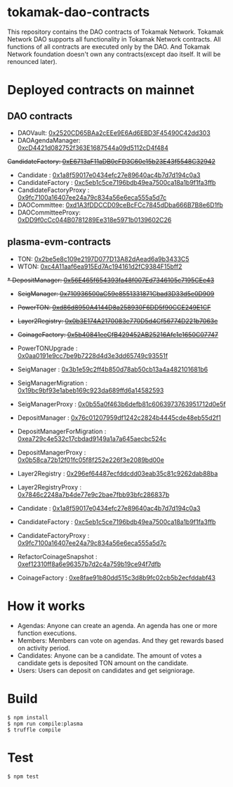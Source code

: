 # tokamak-dao-contracts

This repository contains the DAO contracts of Tokamak Network. Tokamak Network DAO supports all functionality in Tokamak Network contracts. All functions of all contracts are executed only by the DAO. And Tokamak Network foundation doesn't own any contracts(except dao itself. It will be renounced later).

# Deployed contracts on mainnet

## DAO contracts

* DAOVault: [0x2520CD65BAa2cEEe9E6Ad6EBD3F45490C42dd303](https://etherscan.io/address/0x2520CD65BAa2cEEe9E6Ad6EBD3F45490C42dd303)
* DAOAgendaManager: [0xcD4421d082752f363E1687544a09d5112cD4f484](https://etherscan.io/address/0xcD4421d082752f363E1687544a09d5112cD4f484)

<s> CandidateFactory: [0xE6713aF11aDB0cFD3C60e15b23E43f5548C32942](https://etherscan.io/address/0xE6713aF11aDB0cFD3C60e15b23E43f5548C32942)</s>
* Candidate : [0x1a8f59017e0434efc27e89640ac4b7d7d194c0a3](https://etherscan.io/address/0x1a8f59017e0434efc27e89640ac4b7d7d194c0a3)
* CandidateFactory : [0xc5eb1c5ce7196bdb49ea7500ca18a1b9f1fa3ffb](https://etherscan.io/address/0xc5eb1c5ce7196bdb49ea7500ca18a1b9f1fa3ffb)
* CandidateFactoryProxy : [0x9fc7100a16407ee24a79c834a56e6eca555a5d7c](https://etherscan.io/address/0x9fc7100a16407ee24a79c834a56e6eca555a5d7c)
* DAOCommittee: [0xd1A3fDDCCD09ceBcFCc7845dDba666B7B8e6D1fb](https://etherscan.io/address/0xd1A3fDDCCD09ceBcFCc7845dDba666B7B8e6D1fb)
* DAOCommitteeProxy: [0xDD9f0cCc044B0781289Ee318e5971b0139602C26](https://etherscan.io/address/0xDD9f0cCc044B0781289Ee318e5971b0139602C26)

## plasma-evm-contracts

* TON: [0x2be5e8c109e2197D077D13A82dAead6a9b3433C5](https://etherscan.io/address/0x2be5e8c109e2197D077D13A82dAead6a9b3433C5)
* WTON: [0xc4A11aaf6ea915Ed7Ac194161d2fC9384F15bff2](https://etherscan.io/address/0xc4A11aaf6ea915Ed7Ac194161d2fC9384F15bff2)

<s> * DepositManager: [0x56E465f654393fa48f007Ed7346105c7195CEe43](https://etherscan.io/address/0x56E465f654393fa48f007Ed7346105c7195CEe43)
* SeigManager: [0x710936500aC59e8551331871Cbad3D33d5e0D909](https://etherscan.io/address/0x710936500aC59e8551331871Cbad3D33d5e0D909)
* PowerTON: [0xd86d8950A4144D8a258930F6DD5f90CCE249E1CF](https://etherscan.io/address/0xd86d8950A4144D8a258930F6DD5f90CCE249E1CF)
* Layer2Registry: [0x0b3E174A2170083e770D5d4Cf56774D221b7063e](https://etherscan.io/address/0x0b3E174A2170083e770D5d4Cf56774D221b7063e)
* CoinageFactory: [0x5b40841eeCfB429452AB25216Afc1e1650C07747](https://etherscan.io/address/0x5b40841eeCfB429452AB25216Afc1e1650C07747)</s>

* PowerTONUpgrade : [0x0aa0191e9cc7be9b7228d4d3e3dd65749c93551f](https://etherscan.io/address/0x0aa0191e9cc7be9b7228d4d3e3dd65749c93551f)
* SeigManager : [0x3b1e59c2ff4b850d78ab50cb13a4a482101681b6](https://etherscan.io/address/0x3b1e59c2ff4b850d78ab50cb13a4a482101681b6)
* SeigManagerMigration : [0x19bc9bf93e1abeb169c923da689ffd6a14582593](https://etherscan.io/address/)
* SeigManagerProxy : [0x0b55a0f463b6defb81c6063973763951712d0e5f](https://etherscan.io/address/0x0b55a0f463b6defb81c6063973763951712d0e5f)
* DepositManager : [0x76c01207959df1242c2824b4445cde48eb55d2f1](https://etherscan.io/address/0x76c01207959df1242c2824b4445cde48eb55d2f1)
* DepositManagerForMigration : [0xea729c4e532c17cbdad9149a1a7a645aecbc524c](https://etherscan.io/address/0xea729c4e532c17cbdad9149a1a7a645aecbc524c)
* DepositManagerProxy : [0x0b58ca72b12f01fc05f8f252e226f3e2089bd00e](https://etherscan.io/address/0x0b58ca72b12f01fc05f8f252e226f3e2089bd00e)
* Layer2Registry : [0x296ef64487ecfddcdd03eab35c81c9262dab88ba](https://etherscan.io/address/0x296ef64487ecfddcdd03eab35c81c9262dab88ba)
* Layer2RegistryProxy : [0x7846c2248a7b4de77e9c2bae7fbb93bfc286837b](https://etherscan.io/address/0x7846c2248a7b4de77e9c2bae7fbb93bfc286837b)
* Candidate : [0x1a8f59017e0434efc27e89640ac4b7d7d194c0a3](https://etherscan.io/address/0x1a8f59017e0434efc27e89640ac4b7d7d194c0a3)
* CandidateFactory : [0xc5eb1c5ce7196bdb49ea7500ca18a1b9f1fa3ffb](https://etherscan.io/address/0xc5eb1c5ce7196bdb49ea7500ca18a1b9f1fa3ffb)
* CandidateFactoryProxy : [0x9fc7100a16407ee24a79c834a56e6eca555a5d7c](https://etherscan.io/address/0x9fc7100a16407ee24a79c834a56e6eca555a5d7c)
* RefactorCoinageSnapshot : [0xef12310ff8a6e96357b7d2c4a759b19ce94f7dfb](https://etherscan.io/address/0xef12310ff8a6e96357b7d2c4a759b19ce94f7dfb)
* CoinageFactory : [0xe8fae91b80dd515c3d8b9fc02cb5b2ecfddabf43](https://etherscan.io/address/0xe8fae91b80dd515c3d8b9fc02cb5b2ecfddabf43)

# How it works

* Agendas: Anyone can create an agenda. An agenda has one or more function executions.
* Members: Members can vote on agendas. And they get rewards based on activity period.
* Candidates: Anyone can be a candidate. The amount of votes a candidate gets is deposited TON amount on the candidate.
* Users: Users can deposit on candidates and get seigniorage.

# Build

```
$ npm install
$ npm run compile:plasma
$ truffle compile
```

# Test

```
$ npm test
```

